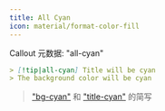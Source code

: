 ```yaml
---
title: All Cyan
icon: material/format-color-fill
---
```


Callout 元数据: "all-cyan"

```md
> [!tip|all-cyan] Title will be cyan
> The background color will be cyan
```

> ["bg-cyan"](../bg-styling/page-5.md) 和 ["title-cyan"](../title-styling/page-5.md) 的简写

